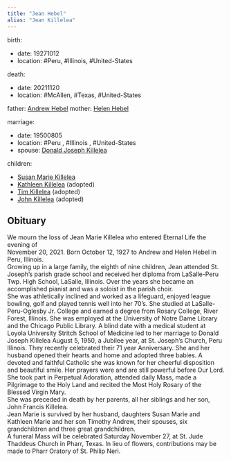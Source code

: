 ```yaml
---
title: "Jean Hebel"
alias: "Jean Killelea"
---
```


birth:
  - date: 19271012
  - location: #Peru, #Illinois, #United-States 

death:
  - date: 20211120
  - location: #McAllen, #Texas, #United-States 

father: [Andrew Hebel](Andrew%20Hebel)
mother: [Helen  Hebel](Helen%20%20Hebel)

marriage:
  - date: 19500805
  - location: #Peru , #Illinois , #United-States 
  - spouse: [Donald Joseph Killelea](Donald%20Joseph%20Killelea.md) 

children:
  - [Susan Marie Killelea](Susan%20Marie%20Killelea.md)
  - [Kathleen Killelea](Kathleen%20Killelea) (adopted)
  - [Tim Killelea](Tim%20Killelea) (adopted)
  - [John Killelea](John%20Killelea) (adopted)

## Obituary

We mourn the loss of Jean Marie Killelea who entered Eternal Life the evening of  
November 20, 2021. Born October 12, 1927 to Andrew and Helen Hebel in Peru, Illinois.  
Growing up in a large family, the eighth of nine children, Jean attended St. Joseph’s parish grade school and received her diploma from LaSalle-Peru Twp. High School, LaSalle, Illinois. Over the years she became an accomplished pianist and was a soloist in the parish choir.  
She was athletically inclined and worked as a lifeguard, enjoyed league bowling, golf and played tennis well into her 70’s. She studied at LaSalle-Peru-Oglesby Jr. College and earned a degree from Rosary College, River Forest, Illinois. She was employed at the University of Notre Dame Library and the Chicago Public Library. A blind date with a medical student at Loyola University Stritch School of Medicine led to her marriage to Donald Joseph Killelea August 5, 1950, a Jubilee year, at St. Joseph’s Church, Peru Illinois. They recently celebrated their 71 year Anniversary. She and her husband opened their hearts and home and adopted three babies. A devoted and faithful Catholic she was known for her cheerful disposition and beautiful smile. Her prayers were and are still powerful before Our Lord. She took part in Perpetual Adoration, attended daily Mass, made a Pilgrimage to the Holy Land and recited the Most Holy Rosary of the Blessed Virgin Mary.  
She was preceded in death by her parents, all her siblings and her son, John Francis Killelea.  
Jean Marie is survived by her husband, daughters Susan Marie and Kathleen Marie and her son Timothy Andrew, their spouses, six grandchildren and three great grandchildren.  
A funeral Mass will be celebrated Saturday November 27, at St. Jude Thaddeus Church in Pharr, Texas. In lieu of flowers, contributions may be made to Pharr Oratory of St. Philip Neri.
